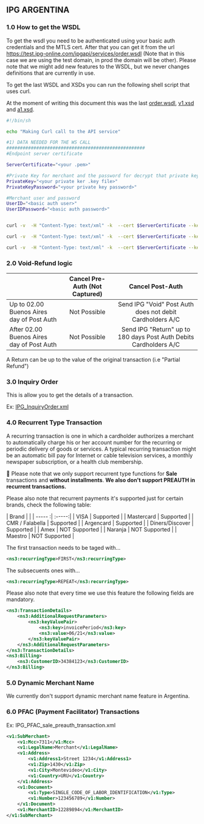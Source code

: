 ## IPG ARGENTINA

### 1.0 How to get the WSDL

To get the wsdl you need to be authenticated using your basic auth credentials and the MTLS cert. After that you can get it from the url https://test.ipg-online.com/ipgapi/services/order.wsdl (Note that in this case we are using the test domain, in prod the domain will be other). Please note that we might add new features to the WSDL, but we never changes definitions that are currently in use.

To get the last WSDL and XSDs you can run the following shell script that uses curl.

At the moment of writing this document this was the last [order.wsdl](./order.wsdl), [v1.xsd](v1.xsd) and [a1.xsd](a1.xsd).

```sh
#!/bin/sh

echo "Making Curl call to the API service"

#1) DATA NEEDED FOR THE WS CALL
###################################################
#Endpoint server certificate

ServerCertificate="<your .pem>"

#Private Key for merchant and the password for decrypt that private key
PrivateKey="<your private ker .key file>"
PrivateKeyPassword="<your private key password>"

#Merchant user and password
UserID="<basic auth user>"
UserIDPassword="<basic auth password>"


curl -v  -H "Content-Type: text/xml" -k  --cert $ServerCertificate --key $PrivateKey --pass $PrivateKeyPassword -u $UserID:$UserIDPassword --url https://test.ipg-online.com/ipgapi/services/order.wsdl --trace-ascii "trace.log" -o "order.wsdl"

curl -v  -H "Content-Type: text/xml" -k  --cert $ServerCertificate --key $PrivateKey --pass $PrivateKeyPassword -u $UserID:$UserIDPassword --url https://test.ipg-online.com/ipgapi/services/../schemas/v1.xsd --trace-ascii "trace.log" -o "v1.xsd"

curl -v  -H "Content-Type: text/xml" -k  --cert $ServerCertificate --key $PrivateKey --pass $PrivateKeyPassword -u $UserID:$UserIDPassword --url https://test.ipg-online.com/ipgapi/services/../schemas/a1.xsd --trace-ascii "trace.log" -o "a1.xsd"
```


### 2.0 Void-Refund logic
|                                         | Cancel Pre-Auth (Not Captured) | Cancel Post-Auth  |
| --------------------------------------- |:-------------:| :-----:|
| Up to 02.00 Buenos Aires day of Post Auth | Not Possible | Send IPG "Void" Post Auth does not debit Cardholders A/C |
| After 02.00  Buenos Aires day of Post Auth | Not Possible |   Send IPG "Return" up to 180 days Post Auth Debits Cardholders A/C

A Return can be up to the value of the original transaction (i.e "Partial Refund")

### 3.0 Inquiry Order
This is allow you to get the details of a transaction.  

Ex: [IPG_InquiryOrder.xml](IPG_InquiryOrder.xml)  

### 4.0 Recurrent Type Transaction

A recurring transaction is one in which a cardholder authorizes a merchant to automatically charge his or her account number for the recurring or periodic delivery of goods or services. A typical recurring transaction might be an automatic bill pay for Internet or cable television services, a monthly newspaper subscription, or a health club membership.

:no_entry_sign: Please note that we only support recurrent type functions for **Sale** transactions and **without installments**. **We also don't support PREAUTH in recurrent transactions.**

Please also note that recurrent payments it's supported just for certain brands, check the following table:

| Brand | |
| ----- :| :-----:|
| VISA | Supported |
| Mastercard | Supported |
| CMR / Falabella | Supported |
| Argencard | Supported |
| Diners/Discover | Supported |
| Amex | NOT Supported |
| Naranja | NOT Supported |
| Maestro | NOT Supported |


The first transaction needs to be taged with...

```xml
<ns3:recurringType>FIRST</ns3:recurringType>
```

The subsecuents ones with...

```xml
<ns3:recurringType>REPEAT</ns3:recurringType>
```

Please also note that every time we use this feature the following fields are mandatory.

```xml
<ns3:TransactionDetails>
	<ns3:AdditionalRequestParameters>
		<ns3:keyValuePair>
			<ns3:key>invoicePeriod</ns3:key>
			<ns3:value>06/21</ns3:value>
		</ns3:keyValuePair>
	</ns3:AdditionalRequestParameters>
</ns3:TransactionDetails>
<ns3:Billing>
	<ns3:CustomerID>34384123</ns3:CustomerID>
</ns3:Billing>
```


### 5.0 Dynamic Merchant Name
We currently don't support dynamic merchant name feature in Argentina.

### 6.0 PFAC (Payment Facilitator) Transactions

Ex: IPG_PFAC_sale_preauth_transaction.xml

```xml
<v1:SubMerchant>
	<v1:Mcc>7311</v1:Mcc>
	<v1:LegalName>Merchant</v1:LegalName>
	<v1:Address>
		<v1:Address1>Street 1234</v1:Address1>
		<v1:Zip>1430</v1:Zip>
		<v1:City>Montevideo</v1:City>
		<v1:Country>URU</v1:Country>
	</v1:Address>
	<v1:Document>
		<v1:Type>SINGLE_CODE_OF_LABOR_IDENTIFICATION</v1:Type>
		<v1:Number>123456789</v1:Number>
	</v1:Document>
	<v1:MerchantID>12289894</v1:MerchantID>
</v1:SubMerchant>
```

